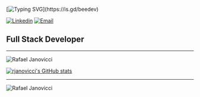 [![Typing SVG](https://readme-typing-svg.herokuapp.com?color=08F000&size=35&lines=Hello+world!)](https://is.gd/beedev)

[![Linkedin](https://img.shields.io/badge/linkedin-%230A66C2.svg?&style=for-the-badge&logo=linkedin&logoColor=white&link=https://www.linkedin.com/in/rafaeljanovicci/)](https://www.linkedin.com/in/rafaeljanovicci/)
[![Email](https://img.shields.io/badge/Email-%23D14836.svg?style=for-the-badge&logo=Gmail&logoColor=white&link=mailto:rjanovicci@hotmail.com)](mailto:rjanovicci@hotmail.com)

 ## Full Stack Developer

<hr/>

<img src="https://github-readme-stats.vercel.app/api/top-langs/?username=rjanovicci&layout=compact&theme=dracula" alt="Rafael Janovicci">

[![rjanovicci's GitHub stats](https://github-readme-stats.vercel.app/api?username=rjanovicci&count_private=true&show_icons=true&hide_title=true&include_all_commits=true&theme=dracula)](https://github.com/rjanovicci/github-readme-stats)

<hr>

<p align="left"> <img src="https://komarev.com/ghpvc/?username=rjanovicci" alt="Rafael Janovicci" /> </p>
